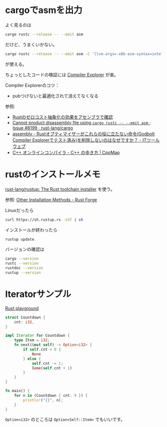 
# cargoでasmを出力

よく見るのは
```sh
cargo rustc --release -- --emit asm
```
だけど、うまくいかない。

```sh
cargo rustc --release -- --emit asm -C 'llvm-args=-x86-asm-syntax=intel'
```
が使える。

ちょっとしたコードの検証には [Compiler Explorer](https://rust.godbolt.org/) が楽。

Compiler Explorerのコツ：
- pubつけないと最適化されて消えてなくなる

参照:
- [Rustのゼロコスト抽象化の効果をアセンブラで確認](https://blog.rust-jp.rs/tatsuya6502/posts/2019-12-zero-cost-abstraction/)
- [Cannot product disassembly file using ```cargo rustc -- --emit asm``` · Issue #8199 · rust-lang/cargo](https://github.com/rust-lang/cargo/issues/8199)
- [assembly - Rustオプティマイザーがこれらの役に立たない命令(Godbolt Compiler Explorerでテスト済み)を削除しないのはなぜですか？ - ITツールウェブ](https://ja.coder.work/so/assembly/504471)
- [C++ オンラインコンパイラ - C++ の歩き方 | CppMap](https://cppmap.github.io/tools/onlinecompilers/)


# rustのインストールメモ

[rust-lang/rustup: The Rust toolchain installer](https://github.com/rust-lang/rustup)
を使う。

参照: [Other Installation Methods - Rust Forge](https://forge.rust-lang.org/infra/other-installation-methods.html)

Linuxだったら
```sh
curl https://sh.rustup.rs -sSf | sh
```

インストールが終わったら
```sh
rustup update
```

バージョンの確認は
```sh
cargo --version
rustc --version
rustdoc --version
rustup --version
```

# Iteratorサンプル

[Rust playground](https://play.rust-lang.org/?version=stable&mode=debug&edition=2018&gist=7108685ed017337a850c0ad212b13039)

```rust
struct Countdown {
    cnt: i32,
}

impl Iterator for Countdown {
    type Item = i32;
    fn next(&mut self) -> Option<i32> {
        if self.cnt < 0 {
            None
        } else {
            self.cnt -= 1;
            Some(self.cnt + 1)
        }
    }
}

fn main() {
    for n in (Countdown { cnt: 9 }) {
        println!("{}", n);
    }
}
```

`Option<i32>`
のところは
`Option<Self::Item>`
でもいいです。